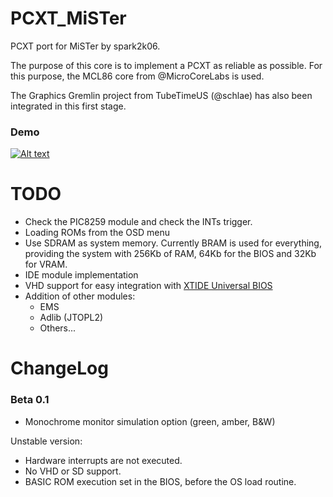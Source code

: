 # PCXT_MiSTer
PCXT port for MiSTer by spark2k06.

The purpose of this core is to implement a PCXT as reliable as possible. For this purpose, the MCL86 core from @MicroCoreLabs is used.

The Graphics Gremlin project from TubeTimeUS (@schlae) has also been integrated in this first stage.

### Demo

[![Alt text](https://lh3.googleusercontent.com/pw/AM-JKLX6yF_arRb4KKyip_5JoBaw5833WP69UKpYuh60pZ_0_QQQyk3J4-gw6rwvjP3GDFn0e9ILm10DrPzzLP5bomQ-yQxUXIlFATjXykWWHrjSIu12Jz9ZdScxMahPVxaDl3kvg8XEu_Drv8tDIgmgSUEzTQ=w589-h331-no?authuser=0)](https://www.youtube.com/watch?v=bInahbseaaY)

# TODO

* Check the PIC8259 module and check the INTs trigger.
* Loading ROMs from the OSD menu
* Use SDRAM as system memory. Currently BRAM is used for everything, providing the system with 256Kb of RAM, 64Kb for the BIOS and 32Kb for VRAM.
* IDE module implementation
* VHD support for easy integration with [XTIDE Universal BIOS](https://www.xtideuniversalbios.org/)
* Addition of other modules:
    * EMS
    * Adlib (JTOPL2)
    * Others...

# ChangeLog

### Beta 0.1

* Monochrome monitor simulation option (green, amber, B&W)

Unstable version:

* Hardware interrupts are not executed.
* No VHD or SD support.
* BASIC ROM execution set in the BIOS, before the OS load routine.
